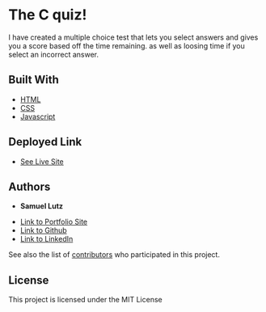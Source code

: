 # The C quiz!

I have created a multiple choice test that lets you select answers and gives you a score based off the time remaining. as well as loosing time if you select an incorrect answer.

## Built With

* [HTML](https://developer.mozilla.org/en-US/docs/Web/HTML)
* [CSS](https://developer.mozilla.org/en-US/docs/Web/CSS)
* [Javascript](https://developer.mozilla.org/en-US/docs/Web/JavaScript)

## Deployed Link

* [See Live Site](https://samuellutz.github.io/quiz/)


## Authors

* **Samuel Lutz** 

- [Link to Portfolio Site](#)
- [Link to Github](https://github.com/samuellutz)
- [Link to LinkedIn](https://www.linkedin.com/in/samuel-lutz-77138020b/)

See also the list of [contributors](https://github.com/your/project/contributors) who participated in this project.

## License

This project is licensed under the MIT License 
